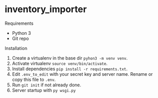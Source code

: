 # inventory_importer

Requirements
- Python 3
- Git repo

Installation

1. Create a virtualenv in the base dir `pyhon3 -m venv venv`.
2. Activate virtualenv `source venv/bin/activate`.
3. Install dependencies `pip install -r requirements.txt`.
4. Edit `.env_to_edit` with your secret key and server name. Rename or copy this file to `.env`.
5. Run `git init` if not already done.
6. Server startup with `py wsgi.py`
